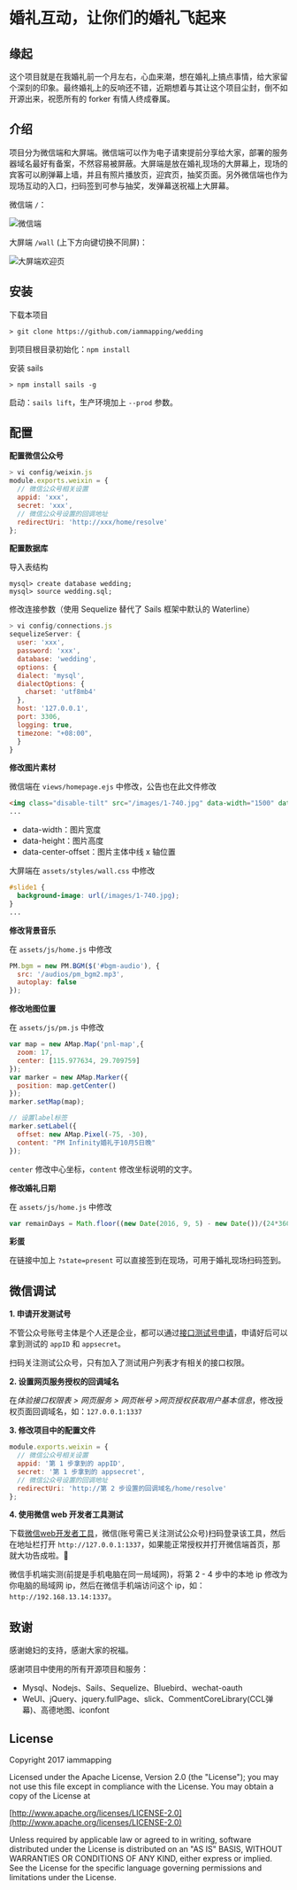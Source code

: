 # 婚礼互动，让你们的婚礼飞起来

## 缘起

这个项目就是在我婚礼前一个月左右，心血来潮，想在婚礼上搞点事情，给大家留个深刻的印象。最终婚礼上的反响还不错，近期想着与其让这个项目尘封，倒不如开源出来，祝愿所有的 forker 有情人终成眷属。



## 介绍

项目分为微信端和大屏端。微信端可以作为电子请柬提前分享给大家，部署的服务器域名最好有备案，不然容易被屏蔽。大屏端是放在婚礼现场的大屏幕上，现场的宾客可以刷弹幕上墙，并且有照片播放页，迎宾页，抽奖页面。另外微信端也作为现场互动的入口，扫码签到可参与抽奖，发弹幕送祝福上大屏幕。

微信端 `/`：

![微信端](http://self-storage.b0.upaiyun.com/2017/10/22/150866684532177784.png)



大屏端 `/wall` (上下方向键切换不同屏)：

![大屏端欢迎页](http://self-storage.b0.upaiyun.com/2017/10/22/150867322395988694.png)



## 安装

下载本项目

```
> git clone https://github.com/iammapping/wedding
```

到项目根目录初始化：`npm install`

安装 sails

```
> npm install sails -g
```

启动：`sails lift`，生产环境加上 `--prod` 参数。



## 配置

**配置微信公众号**

```javascript
> vi config/weixin.js
module.exports.weixin = {
  // 微信公众号相关设置
  appid: 'xxx',
  secret: 'xxx',
  // 微信公众号设置的回调地址
  redirectUri: 'http://xxx/home/resolve'
};
```

**配置数据库**

导入表结构

```
mysql> create database wedding;
mysql> source wedding.sql;
```

修改连接参数（使用 Sequelize 替代了 Sails 框架中默认的 Waterline）

```javascript
> vi config/connections.js
sequelizeServer: {
  user: 'xxx',
  password: 'xxx',
  database: 'wedding',
  options: {
  dialect: 'mysql',
  dialectOptions: {
    charset: 'utf8mb4'
  },
  host: '127.0.0.1',
  port: 3306,
  logging: true,
  timezone: "+08:00",
  }
}
```


**修改图片素材**

微信端在 `views/homepage.ejs` 中修改，公告也在此文件修改
```html
<img class="disable-tilt" src="/images/1-740.jpg" data-width="1500" data-height="1000" data-center-offset="740" />
...
```

* data-width：图片宽度
* data-height：图片高度
* data-center-offset：图片主体中线 x 轴位置




大屏端在 `assets/styles/wall.css` 中修改
```css
#slide1 {
  background-image: url(/images/1-740.jpg);
}
...
```

**修改背景音乐**

在 `assets/js/home.js` 中修改
```javascript
PM.bgm = new PM.BGM($('#bgm-audio'), {
  src: '/audios/pm_bgm2.mp3',
  autoplay: false
});
```


**修改地图位置**

在 `assets/js/pm.js` 中修改
```javascript
var map = new AMap.Map('pnl-map',{
  zoom: 17,
  center: [115.977634, 29.709759]
});
var marker = new AMap.Marker({
  position: map.getCenter()
});
marker.setMap(map);

// 设置label标签
marker.setLabel({
  offset: new AMap.Pixel(-75, -30),
  content: "PM Infinity婚礼于10月5日晚"
});
```

`center` 修改中心坐标，`content` 修改坐标说明的文字。

**修改婚礼日期**

在 `assets/js/home.js` 中修改

```javascript
var remainDays = Math.floor((new Date(2016, 9, 5) - new Date())/(24*3600*1000));
```

**彩蛋**

在链接中加上 `?state=present` 可以直接签到在现场，可用于婚礼现场扫码签到。



## 微信调试

**1. 申请开发测试号**

不管公众号账号主体是个人还是企业，都可以通过[接口测试号申请](https://mp.weixin.qq.com/wiki?t=resource/res_main&id=mp1421137522)，申请好后可以拿到测试的 `appID` 和 `appsecret`。

扫码关注测试公众号，只有加入了测试用户列表才有相关的接口权限。

**2. 设置网页服务授权的回调域名**

在*体验接口权限表 > 网页服务 > 网页帐号 >网页授权获取用户基本信息*，修改授权页面回调域名，如：`127.0.0.1:1337`

**3. 修改项目中的配置文件**

```javascript
module.exports.weixin = {
  // 微信公众号相关设置
  appid: '第 1 步拿到的 appID',
  secret: '第 1 步拿到的 appsecret',
  // 微信公众号设置的回调地址
  redirectUri: 'http://第 2 步设置的回调域名/home/resolve'
};
```

**4. 使用微信 web 开发者工具测试**

下载[微信web开发者工具](https://mp.weixin.qq.com/wiki?t=resource/res_main&id=mp1455784140)，微信(账号需已关注测试公众号)扫码登录该工具，然后在地址栏打开 `http://127.0.0.1:1337`，如果能正常授权并打开微信端首页，那就大功告成啦。👏

微信手机端实测(前提是手机电脑在同一局域网)，将第 2 - 4 步中的本地 ip 修改为你电脑的局域网 ip，然后在微信手机端访问这个 ip，如：`http://192.168.13.14:1337`。




## 致谢

感谢媳妇的支持，感谢大家的祝福。

感谢项目中使用的所有开源项目和服务：

* Mysql、Nodejs、Sails、Sequelize、Bluebird、wechat-oauth
* WeUI、jQuery、jquery.fullPage、slick、CommentCoreLibrary(CCL弹幕)、高德地图、iconfont


## License

Copyright 2017 iammapping

Licensed under the Apache License, Version 2.0 (the "License");
you may not use this file except in compliance with the License.
You may obtain a copy of the License at

[http://www.apache.org/licenses/LICENSE-2.0](http://www.apache.org/licenses/LICENSE-2.0)

Unless required by applicable law or agreed to in writing, software
distributed under the License is distributed on an "AS IS" BASIS,
WITHOUT WARRANTIES OR CONDITIONS OF ANY KIND, either express or implied.
See the License for the specific language governing permissions and
limitations under the License.

